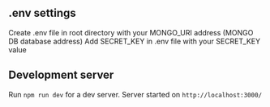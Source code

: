 
## .env settings

Create .env file in root directory with your MONGO_URI address (MONGO DB database address)
Add SECRET_KEY in .env file with your SECRET_KEY value


## Development server

Run `npm run dev` for a dev server. Server started on `http://localhost:3000/`